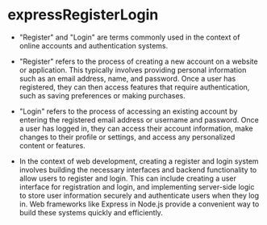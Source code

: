 # expressRegisterLogin
- "Register" and "Login" are terms commonly used in the context of online accounts and authentication systems.

- "Register" refers to the process of creating a new account on a website or application. This typically involves providing personal information such as an email address, name, and password. Once a user has registered, they can then access features that require authentication, such as saving preferences or making purchases.

- "Login" refers to the process of accessing an existing account by entering the registered email address or username and password. Once a user has logged in, they can access their account information, make changes to their profile or settings, and access any personalized content or features.

- In the context of web development, creating a register and login system involves building the necessary interfaces and backend functionality to allow users to register and login. This can include creating a user interface for registration and login, and implementing server-side logic to store user information securely and authenticate users when they log in. Web frameworks like Express in Node.js provide a convenient way to build these systems quickly and efficiently.
